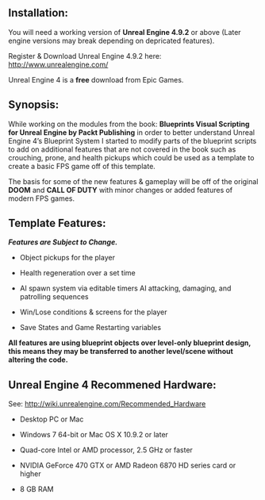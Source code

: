 ## Installation:
You will need a working version of __Unreal Engine 4.9.2__ or above (Later engine versions may break depending on depricated features).

Register & Download Unreal Engine 4.9.2 here: http://www.unrealengine.com/

Unreal Engine 4 is a __free__ download from Epic Games.

## Synopsis:
While working on the modules from the book: __Blueprints Visual Scripting for Unreal Engine by Packt Publishing__ in order to better understand Unreal Engine 4’s Blueprint System I started to modify parts of the blueprint scripts to add on additional features that are not covered in the book such as crouching, prone, and health pickups which could be used as a template to create a basic FPS game off of this template.

The basis for some of the new features & gameplay will be off of the original __DOOM__ and __CALL OF DUTY__ with minor changes or added features of modern FPS games.

## Template Features:
__*Features are Subject to Change.*__

- Object pickups for the player

- Health regeneration over a set time

- AI spawn system via editable timers AI attacking, damaging, and patrolling sequences

- Win/Lose conditions & screens for the player

- Save States and Game Restarting variables


**All features are using blueprint objects over level-only blueprint design, this means they may be transferred to another level/scene without altering the code.**


## Unreal Engine 4 Recommened Hardware:
See: http://wiki.unrealengine.com/Recommended_Hardware

- Desktop PC or Mac

- Windows 7 64-bit or Mac OS X 10.9.2 or later

- Quad-core Intel or AMD processor, 2.5 GHz or faster

- NVIDIA GeForce 470 GTX or AMD Radeon 6870 HD series card or higher

- 8 GB RAM
